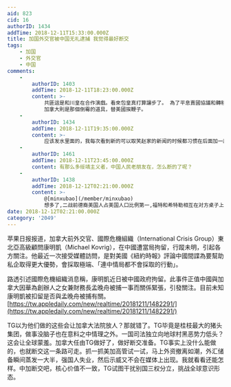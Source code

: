 ```yaml
---
aid: 823
cid: 16
authorID: 1434
addTime: 2018-12-11T15:33:00.000Z
title: 加国外交官被中国无礼逮捕 我觉得最好断交
tags:
    - 加国
    - 外交官
    - 中国
comments:
    -
        authorID: 1403
        addTime: 2018-12-11T18:23:00.000Z
        content: >-
            共匪這是和川皇在合作演戲。看來包皇真打算讓步了。 為了平息賣國協議和轉移焦點，故意弄些毫無意義的把戲用來壓服質疑聲音。
            加拿大則是那個倒霉的道具，替美國挨鞭子。
    -
        authorID: 1434
        addTime: 2018-12-11T19:35:00.000Z
        content: >-
            应该发水里面的，我每次看到新的可以取笑赵家的新闻的时候都习惯在后面加一段自己声讨文。感觉站长不是很喜欢。哎，更长声讨的都发品葱了，本帖是水。
    -
        authorID: 1461
        addTime: 2018-12-11T23:45:00.000Z
        content: 有那么多绥靖主义者，中国人民老朋友在，怎么断的了呢？
    -
        authorID: 1438
        addTime: 2018-12-12T02:21:00.000Z
        content: >-
            @[minxubao](/member/minxubao)
            想多了,二战前德裔美国人占美国人口比例第一,福特和希特勒相互在对方桌子上有照片 该打还是不手软的
date: 2018-12-12T02:21:00.000Z
category: '2049'
---
```


苹果日报报道，加拿大前外交官、國際危機組織（International Crisis Group）東北亞高級顧問康明凱（Michael Kovrig），在中國遭當局拘留，行蹤未明，引起各方關注。他最近一次接受媒體訪問，是對美國《紐約時報》評論中國間諜為要幫助私企取得更大優勢，會採取極端、「連中情局都不會採取的行動」。

路透引述國際危機組織消息稱，康明凱近日被中國政府拘留。此事件正值中國與加拿大因華為創辦人之女兼財務長孟晚舟被捕一事而關係緊張，引發關注。目前未知康明凱被扣留是否與孟晚舟被捕有關。 [https://tw.appledaily.com/new/realtime/20181211/1482291/](https://tw.appledaily.com/new/realtime/20181211/1482291/)

TG以为他们做的这些会让加拿大法院放人？那就错了。TG毕竟是桂枝最大的猪头集团，做事没脑子也在意料之中情理之外。一国司法独立向地球村黑恶势力低头？这会让全球蒙羞。加拿大任由TG做好了，做好断交准备。TG事实上没什么能做的，也就断交这一条路可走。抓一抓美加高管试一试，马上外资撤离如潮，外汇储备瞬间蒸发一大半，强国人失业，然后示威又不会在媒体上出现。我就看看还能怎样。中加断交吧，核心价值不一致，TG试图干扰别国三权分立，挑战全球意识形态。
